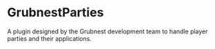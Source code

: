 # GrubnestParties
A plugin designed by the Grubnest development team to handle player parties and their applications.
